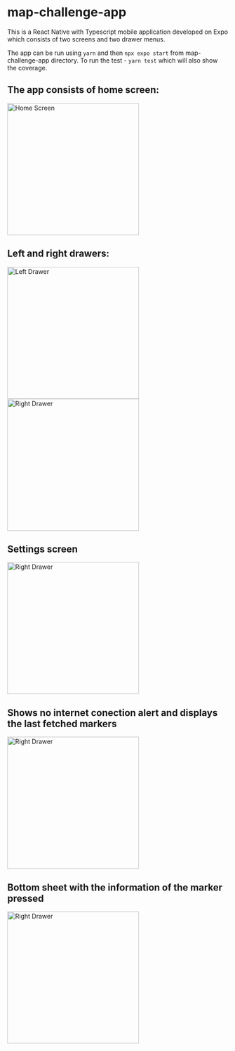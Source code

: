 # map-challenge-app

This is a React Native with Typescript mobile application developed on Expo which consists of two screens and two drawer menus.

The app can be run using `yarn` and then `npx expo start` from map-challenge-app directory. To run the test - `yarn test` which will also show the coverage.

## The app consists of home screen:

<img src="https://github.com/user-attachments/assets/36def44e-3153-4c4c-92f1-9950b4d1efd7" alt="Home Screen" width="300" />

## Left and right drawers: 

<img src="https://github.com/user-attachments/assets/aae8697c-d4c9-4dca-898f-f1a138f5d514" alt="Left Drawer" width="300" />
<img src="https://github.com/user-attachments/assets/3d2eb4fe-f647-4c78-b392-ddf4f43f7a99" alt="Right Drawer" width="300" />

## Settings screen

<img src="https://github.com/user-attachments/assets/12ae749c-d1e8-48be-93d4-f3616cfe0c9f" alt="Right Drawer" width="300" />

## Shows no internet conection alert and displays the last fetched markers

<img src="https://github.com/user-attachments/assets/87132f0c-22aa-4aab-a058-f10b3a549335" alt="Right Drawer" width="300" />

## Bottom sheet with the information of the marker pressed

<img src="https://github.com/user-attachments/assets/d4d2733e-816b-4ed2-bfd2-0a7fa20bdcb5" alt="Right Drawer" width="300" />

